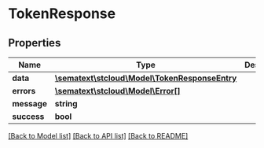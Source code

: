 # TokenResponse

## Properties

| Name        | Type                                                                    | Description | Notes      |
| ----------- | ----------------------------------------------------------------------- | ----------- | ---------- |
| **data**    | [**\sematext\stcloud\Model\TokenResponseEntry**](TokenResponseEntry.md) |             | [optional] |
| **errors**  | [**\sematext\stcloud\Model\Error[]**](Error.md)                         |             | [optional] |
| **message** | **string**                                                              |             | [optional] |
| **success** | **bool**                                                                |             | [optional] |

[[Back to Model list]](../../README.md#documentation-for-models) [[Back to API list]](../../README.md#documentation-for-api-endpoints) [[Back to README]](../../README.md)
